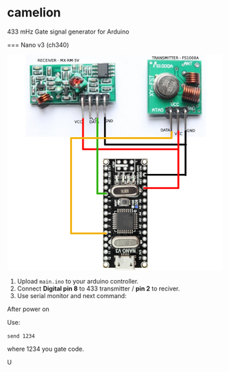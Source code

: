 # camelion
433 mHz Gate signal generator for Arduino

=== Nano v3 (ch340)

![image](https://github.com/sw3nlab/camelion/blob/master/nano.png)

1) Upload `main.ino` to your arduino controller.
2) Connect **Digital pin 8** to 433 transmitter  / **pin 2** to reciver.
3) Use serial monitor and next command:

After power on

Use:

`send 1234`

 where 1234 you gate code.
 
 U
